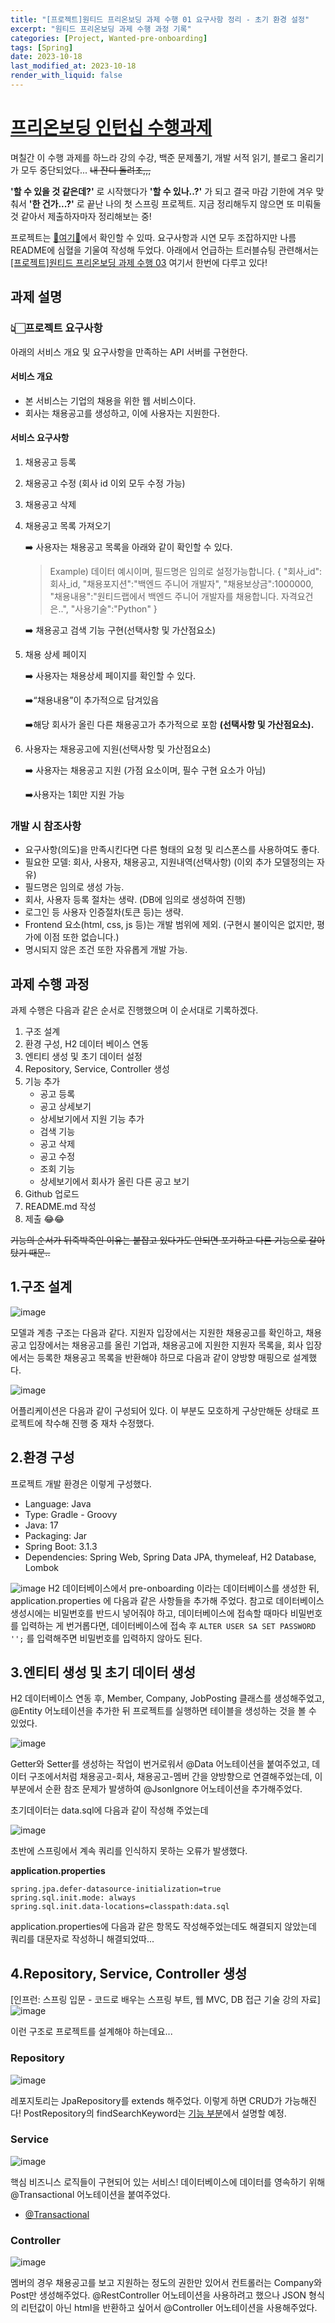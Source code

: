 ```yaml
---
title: "[프로젝트]원티드 프리온보딩 과제 수행 01 요구사항 정리 - 초기 환경 설정"
excerpt: "원티드 프리온보딩 과제 수행 과정 기록"
categories: [Project, Wanted-pre-onboarding]
tags: [Spring]
date: 2023-10-18
last_modified_at: 2023-10-18
render_with_liquid: false
---
```

# [프리온보딩 인턴십 수행과제](https://bow-hair-db3.notion.site/1850bca26fda4e0ca1410df270c03409)

며칠간 이 수행 과제를 하느라 강의 수강, 백준 문제풀기, 개발 서적 읽기, 블로그 올리기가 모두 중단되었다...
~~내 잔디 돌려조,,,~~

**'할 수 있을 것 같은데?'** 로 시작했다가 **'할 수 있나..?'** 가 되고 결국 마감 기한에 겨우 맞춰서  **'한 건가...?'** 로 끝난 나의 첫 스프링 프로젝트. 지금 정리해두지 않으면 또 미뤄둘 것 같아서 제출하자마자 정리해보는 중!

프로젝트는 [🚀여기🚀](https://github.com/yeondori/wanted-pre-onboarding-backend)에서 확인할 수 있따.
요구사항과 시연 모두 조잡하지만 나름 README에 심혈을 기울여 작성해 두었다.
아래에서 언급하는 트러블슈팅 관련해서는 [[프로젝트]원티드 프리온보딩 과제 수행 03](https://yeondori.github.io/posts/pre-onboarding-03/) 여기서 한번에 다루고 있다!

## 과제 설명

### 👆🏻프로젝트 요구사항

아래의 서비스 개요 및 요구사항을 만족하는 API 서버를 구현한다.

#### 서비스 개요

- 본 서비스는 기업의 채용을 위한 웹 서비스이다.
- 회사는 채용공고를 생성하고, 이에 사용자는 지원한다.

#### 서비스 요구사항

1. 채용공고 등록
2. 채용공고 수정 (회사 id 이외 모두 수정 가능)
3. 채용공고 삭제
4. 채용공고 목록 가져오기

   ➡️ 사용자는 채용공고 목록을 아래와 같이 확인할 수 있다.

   > Example)
   > 데이터 예시이며, 필드명은 임의로 설정가능합니다.
   > {
   > "회사_id":회사_id,
   > "채용포지션":"백엔드 주니어 개발자",
   > "채용보상금":1000000,
   > "채용내용":"원티드랩에서 백엔드 주니어 개발자를 채용합니다. 자격요건은..",
   > "사용기술":"Python"
   > }
   >

   ➡️ 채용공고 검색 기능 구현(선택사항 및 가산점요소)
5. 채용 상세 페이지

   ➡️ 사용자는 채용상세 페이지를 확인할 수 있다.

   ➡️“채용내용”이 추가적으로 담겨있음

   ➡️해당 회사가 올린 다른 채용공고가 추가적으로 포함 **(선택사항 및 가산점요소).**
6. 사용자는 채용공고에 지원(선택사항 및 가산점요소)

   ➡️ 사용자는 채용공고 지원 (가점 요소이며, 필수 구현 요소가 아님)

   ➡️사용자는 1회만 지원 가능

### 개발 시 참조사항

- 요구사항(의도)을 만족시킨다면 다른 형태의 요청 및 리스폰스를 사용하여도 좋다.
- 필요한 모델: 회사, 사용자, 채용공고, 지원내역(선택사항)
  (이외 추가 모델정의는 자유)
- 필드명은 임의로 생성 가능.
- 회사, 사용자 등록 절차는 생략.
  (DB에 임의로 생성하여 진행)
- 로그인 등 사용자 인증절차(토큰 등)는 생략.
- Frontend 요소(html, css, js 등)는 개발 범위에 제외.
  (구현시 불이익은 없지만, 평가에 이점 또한 없습니다.)
- 명시되지 않은 조건 또한 자유롭게 개발 가능.

## 과제 수행 과정

과제 수행은 다음과 같은 순서로 진행했으며 이 순서대로 기록하겠다.

1. 구조 설계
2. 환경 구성, H2 데이터 베이스 연동
3. 엔티티 생성 및 초기 데이터 설정
4. Repository, Service, Controller 생성
5. 기능 추가
   - 공고 등록
   - 공고 상세보기
   - 상세보기에서 지원 기능 추가
   - 검색 기능
   - 공고 삭제
   - 공고 수정
   - 조회 기능
   - 상세보기에서 회사가 올린 다른 공고 보기
6. Github 업로드
7. README.md 작성
8. 제출 😂😂

~~기능의 순서가 뒤죽박죽인 이유는 붙잡고 있다가도 안되면 포기하고 다른 기능으로 갈아탔기 때문..~~

## 1.구조 설계

![image](https://github.com/yeondori/yeondori.github.io/assets/93027942/3ca3a3ce-ae7c-405f-93e9-8eeb0b345188)

모델과 계층 구조는 다음과 같다.
지원자 입장에서는 지원한 채용공고를 확인하고, 채용공고 입장에서는 채용공고를 올린 기업과, 채용공고에 지원한 지원자 목록을, 회사 입장에서는 등록한 채용공고 목록을 반환해야 하므로 다음과 같이 양방향 매핑으로 설계했다.

![image](https://github.com/yeondori/yeondori.github.io/assets/93027942/871c2bbe-8642-44d0-b25c-73f030d487d9)

어플리케이션은 다음과 같이 구성되어 있다. 이 부분도 모호하게 구상만해둔 상태로 프로젝트에 착수해 진행 중 재차 수정했다. 

## 2.환경 구성

프로젝트 개발 환경은 이렇게 구성했다.

- Language: Java
- Type: Gradle - Groovy
- Java: 17
- Packaging: Jar
- Spring Boot: 3.1.3
- Dependencies: Spring Web, Spring Data JPA, thymeleaf, H2 Database, Lombok

![image](https://github.com/yeondori/yeondori.github.io/assets/93027942/55d3532a-c7aa-4973-b290-178951d304a0)
H2 데이터베이스에서 pre-onboarding 이라는 데이터베이스를 생성한 뒤, application.properties 에 다음과 같은 사항들을 추가해 주었다.
참고로 데이터베이스 생성시에는 비밀번호를 반드시 넣어줘야 하고, 데이터베이스에 접속할 때마다 비밀번호를 입력하는 게 번거롭다면, 데이터베이스에 접속 후
`ALTER USER SA SET PASSWORD '';` 를 입력해주면 비밀번호를 입력하지 않아도 된다.


## 3.엔티티 생성 및 초기 데이터 생성

H2 데이터베이스 연동 후, Member, Company, JobPosting 클래스를 생성해주었고, @Entity 어노테이션을 추가한 뒤 프로젝트를 실행하면 테이블을 생성하는 것을 볼 수 있었다.

![image](https://github.com/yeondori/yeondori.github.io/assets/93027942/609c9965-439f-4086-8f71-fd111f0840e7)

Getter와 Setter를 생성하는 작업이 번거로워서 @Data 어노테이션을 붙여주었고, 데이터 구조에서처럼 채용공고-회사, 채용공고-멤버 간을 양방향으로 연결해주었는데, 이 부분에서 순환 참조 문제가 발생하여 @JsonIgnore 어노테이션을 추가해주었다.

초기데이터는 data.sql에 다음과 같이 작성해 주었는데

![image](https://github.com/yeondori/yeondori.github.io/assets/93027942/780f0c68-95d3-43b3-9a73-92eabddd61f6)

초반에 스프링에서 계속 쿼리를 인식하지 못하는 오류가 발생했다.

**application.properties**
```properties
spring.jpa.defer-datasource-initialization=true
spring.sql.init.mode: always
spring.sql.init.data-locations=classpath:data.sql
```

application.properties에 다음과 같은 항목도 작성해주었는데도 해결되지 않았는데 쿼리를 대문자로 작성하니 해결되었따...

## 4.Repository, Service, Controller 생성

[인프런: 스프링 입문 - 코드로 배우는 스프링 부트, 웹 MVC, DB 접근 기술 강의 자료]
![image](https://github.com/yeondori/yeondori.github.io/assets/93027942/ca896544-41cc-43a5-99c7-5969ebb2a30a)

이런 구조로 프로젝트를 설계해야 하는데요...

### Repository

![image](https://github.com/yeondori/yeondori.github.io/assets/93027942/1f630536-657b-4796-8632-8fb63e17ae8e)

레포지토리는 JpaRepository를 extends 해주었다. 이렇게 하면 CRUD가 가능해진다!
PostRepository의 findSearchKeyword는 [기능 부분](https://yeondori.github.io/posts/pre-onboarding-02/)에서 설명할 예정. 

### Service

![image](https://github.com/yeondori/yeondori.github.io/assets/93027942/acadb22c-3fd9-424f-b267-bc1a64d54355)

핵심 비즈니스 로직들이 구현되어 있는 서비스! 데이터베이스에 데이터를 영속하기 위해 @Transactional 어노테이션을 붙여주었다. 

+ [@Transactional](https://blog.neonkid.xyz/289) 

### Controller

![image](https://github.com/yeondori/yeondori.github.io/assets/93027942/5a920339-e2da-43b0-bb6e-f2e35b19ae28)

멤버의 경우 채용공고를 보고 지원하는 정도의 권한만 있어서 컨트롤러는 Company와 Post만 생성해주었다.
@RestController 어노테이션을 사용하려고 했으나 JSON 형식의 리턴값이 아닌 html을 반환하고 싶어서 @Controller 어노테이션을 사용해주었다.